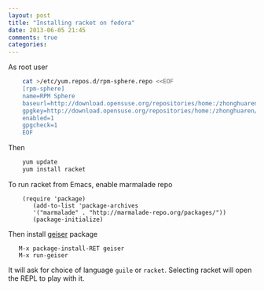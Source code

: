 ```yaml
---
layout: post
title: "Installing racket on fedora"
date: 2013-06-05 21:45
comments: true
categories: 
---
```


As root user

``` bash
    cat >/etc/yum.repos.d/rpm-sphere.repo <<EOF
    [rpm-sphere]
    name=RPM Sphere
    baseurl=http://download.opensuse.org/repositories/home:/zhonghuaren/Fedora_18/
    gpgkey=http://download.opensuse.org/repositories/home:/zhonghuaren/Fedora_18/repodata/repomd.xml.key
    enabled=1
    gpgcheck=1
    EOF
```

Then 

``` bash
    yum update
    yum install racket
```

To run racket from Emacs, enable marmalade repo

```
    (require 'package)
       (add-to-list 'package-archives
       '("marmalade" . "http://marmalade-repo.org/packages/"))
       (package-initialize)
```

Then install [geiser](http://www.nongnu.org/geiser/) package

```
   M-x package-install-RET geiser
   M-x run-geiser
```

It will ask for choice of language `guile` or `racket`.
Selecting racket will open the REPL to play with it.